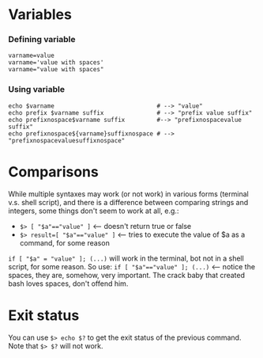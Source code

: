# Variables
### Defining variable
```
varname=value 
varname='value with spaces'
varname="value with spaces"
```

### Using variable
```
echo $varname                             # --> "value"
echo prefix $varname suffix               # --> "prefix value suffix"
echo prefixnospace$varname suffix         #--> "prefixnospacevalue suffix"
echo prefixnospace${varname}suffixnospace # --> "prefixnospacevaluesuffixnospace"
```
# Comparisons
While multiple syntaxes may work (or not work) in various forms (terminal v.s. shell script), and there is a difference between comparing strings and integers, some things don't seem to work at all, e.g.:
- `$> [ "$a"=="value" ]`   <-- doesn't return true or false
- `$> result=[ "$a"=="value" ]`  <-- tries to execute the value of $a as a command, for some reason

`if [ "$a" = "value" ]; (...)` will work in the terminal, bot not in a shell script, for some reason. So use:
`if [ "$a"=="value" ]; (...)` <-- notice the spaces, they are, somehow, very important. The crack baby that created bash loves spaces, don't offend him.

# Exit status
You can use `$> echo $?` to get the exit status of the previous command. Note that `$> $?` will not work. 

